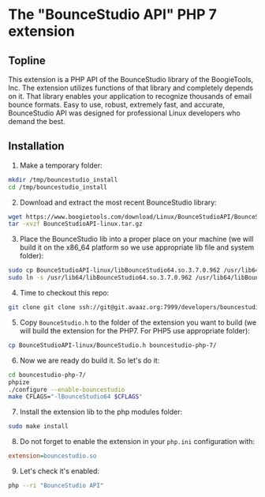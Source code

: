 # The "BounceStudio API" PHP 7 extension
## Topline
This extension is a PHP API of the BounceStudio library of the BoogieTools, Inc. The extension utilizes functions of that library and completely depends on it.
That library enables your application to recognize thousands of email bounce formats. Easy to use, robust, extremely fast, and accurate, BounceStudio API was designed for professional Linux developers who demand the best.

## Installation
1. Make a temporary folder:
```bash
mkdir /tmp/bouncestudio_install
cd /tmp/bouncestudio_install
```
2. Download and extract the most recent BounceStudio library:
```bash
wget https://www.boogietools.com/download/Linux/BounceStudioAPI/BounceStudioAPI-linux.tar.gz
tar -xvzf BounceStudioAPI-linux.tar.gz
```
3. Place the BounceStudio lib into a proper place on your machine (we will build it on the x86_64 platform so we use appropriate lib file and system folder):
```bash
sudo cp BounceStudioAPI-linux/libBounceStudio64.so.3.7.0.962 /usr/lib64/
sudo ln -s /usr/lib64/libBounceStudio64.so.3.7.0.962 /usr/lib64/libBounceStudio64.so
```
4. Time to checkout this repo:
```bash
git clone git clone ssh://git@git.avaaz.org:7999/developers/bouncestudio-php-7.git
```
5. Copy `BounceStudio.h` to the folder of the extension you want to build (we will build the extension for the PHP7. For PHP5 use appropriate folder):
```bash
cp BounceStudioAPI-linux/BounceStudio.h bouncestudio-php-7/
```
6. Now we are ready do build it. So let's do it:
```bash
cd bouncestudio-php-7/
phpize
./configure --enable-bouncestudio
make CFLAGS="-lBounceStudio64 $CFLAGS"
```
7. Install the extension lib to the php modules folder:
```bash
sudo make install
```
8. Do not forget to enable the extension in your `php.ini` configuration with:
```ini
extension=bouncestudio.so
```
9. Let's check it's enabled:
```bash
php --ri "BounceStudio API"
```
